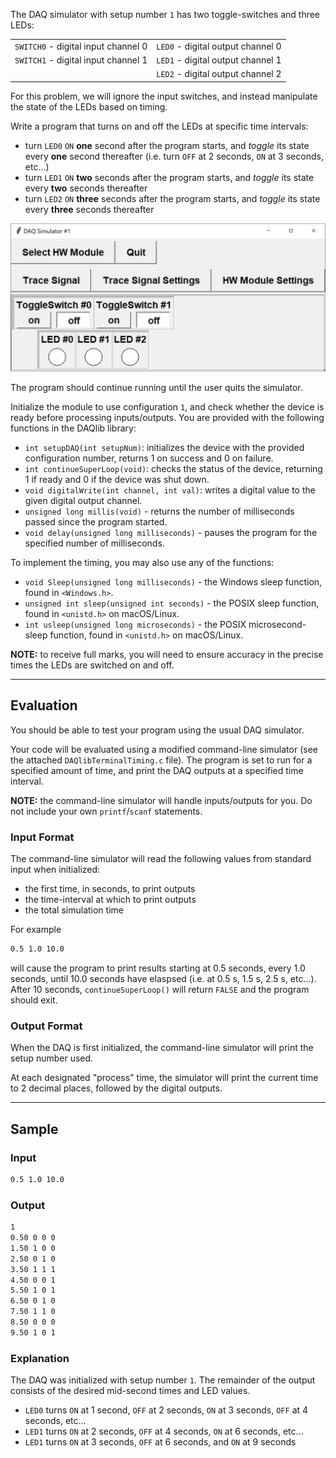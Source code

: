 The DAQ simulator with setup number `1` has two toggle-switches and three LEDs:

<table align="center">
	<tr><td><code>SWITCH0</code> - digital input channel 0</td><td><code>LED0</code> - digital output channel 0</td></tr>
	<tr><td><code>SWITCH1</code> - digital input channel 1</td><td><code>LED1</code> - digital output channel 1</td></tr>
	<tr><td></td><td><code>LED2</code> - digital output channel 2</td></tr>
</table>

For this problem, we will ignore the input switches, and instead manipulate the state of the LEDs based on timing.

Write a program that turns on and off the LEDs at specific time intervals:
- turn `LED0` `ON` **one** second after the program starts, and *toggle* its state every **one** second thereafter (i.e. turn `OFF` at 2 seconds, `ON` at 3 seconds, etc...)
- turn `LED1` `ON` **two** seconds after the program starts, and *toggle* its state every **two** seconds thereafter
- turn `LED2` `ON` **three** seconds after the program starts, and *toggle* its state every **three** seconds thereafter

![timing](assets/timing.gif)

The program should continue running until the user quits the simulator.

Initialize the module to use configuration `1`, and check whether the device is ready before processing inputs/outputs. You are provided with the following functions in the DAQlib library:

- `int setupDAQ(int setupNum)`: initializes the device with the provided configuration number, returns 1 on success and 0 on failure.
- `int continueSuperLoop(void)`: checks the status of the device, returning 1 if ready and 0 if the device was shut down.
- `void digitalWrite(int channel, int val)`: writes a digital value to the given digital output channel.
- `unsigned long millis(void)` - returns the number of milliseconds passed since the program started.
- `void delay(unsigned long milliseconds)` - pauses the program for the specified number of milliseconds.

To implement the timing, you may also use any of the functions:
- `void Sleep(unsigned long milliseconds)` - the Windows sleep function, found in `<Windows.h>`.
- `unsigned int sleep(unsigned int seconds)` - the POSIX sleep function, found in `<unistd.h>` on macOS/Linux.
- `int usleep(unsigned long microseconds)` - the POSIX microsecond-sleep function, found in `<unistd.h>` on macOS/Linux.

**NOTE:** to receive full marks, you will need to ensure accuracy in the precise times the LEDs are switched on and off.

---

## Evaluation

You should be able to test your program using the usual DAQ simulator.  

Your code will be evaluated using a modified command-line simulator (see the attached `DAQlibTerminalTiming.c` file).  The program is set to run for a specified amount of time, and print the DAQ outputs at a specified time interval.

**NOTE:** the command-line simulator will handle inputs/outputs for you.  Do not include your own `printf`/`scanf` statements.

### Input Format

The command-line simulator will read the following values from standard input when initialized:
- the first time, in seconds, to print outputs
- the time-interval at which to print outputs
- the total simulation time

For example
```default
0.5 1.0 10.0
```
will cause the program to print results starting at 0.5 seconds, every 1.0 seconds, until 10.0 seconds have elaspsed (i.e. at 0.5 s, 1.5 s, 2.5 s, etc...).  After 10 seconds, `continueSuperLoop()` will return `FALSE` and the program should exit.

### Output Format

When the DAQ is first initialized, the command-line simulator will print the setup number used.

At each designated "process" time, the simulator will print the current time to 2 decimal places, followed by the digital outputs.

---

## Sample

### Input
```default
0.5 1.0 10.0
```

### Output
```default
1
0.50 0 0 0
1.50 1 0 0
2.50 0 1 0
3.50 1 1 1
4.50 0 0 1
5.50 1 0 1
6.50 0 1 0
7.50 1 1 0
8.50 0 0 0
9.50 1 0 1
```

### Explanation

The DAQ was initialized with setup number `1`.  The remainder of the output consists of the desired mid-second times and LED values.

- `LED0` turns `ON` at 1 second, `OFF` at 2 seconds, `ON` at 3 seconds, `OFF` at 4 seconds, etc...
- `LED1` turns `ON` at 2 seconds, `OFF` at 4 seconds, `ON` at 6 seconds, etc...
- `LED1` turns `ON` at 3 seconds, `OFF` at 6 seconds, and `ON` at 9 seconds



